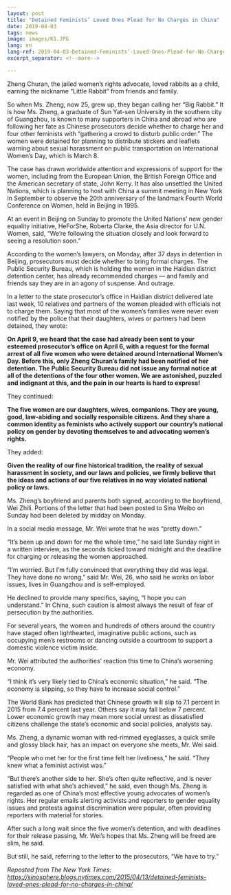 ```yaml
---
layout: post
title: "Detained Feminists’ Loved Ones Plead for No Charges in China"
date: 2019-04-03
tags: news
image: images/K1.JPG
lang: en
lang-ref: 2019-04-03-Detained-Feminists’-Loved-Ones-Plead-for-No-Charges-in-China
excerpt_separator: <!--more-->

---
```


Zheng Churan, the jailed women’s rights advocate, loved rabbits as a child, earning the nickname “Little Rabbit” from friends and family.

So when Ms. Zheng, now 25, grew up, they began calling her “Big Rabbit.” It is how Ms. Zheng, a graduate of Sun Yat-sen University in the southern city of Guangzhou, is known to many supporters in China and abroad who are following her fate as Chinese prosecutors decide whether to charge her and four other feminists with “gathering a crowd to disturb public order.” The women were detained for planning to distribute stickers and leaflets warning about sexual harassment on public transportation on International Women’s Day, which is March 8.

The case has drawn worldwide attention and expressions of support for the women, including from the European Union, the British Foreign Office and the American secretary of state, John Kerry. It has also unsettled the United Nations, which is planning to host with China a summit meeting in New York in September to observe the 20th anniversary of the landmark Fourth World Conference on Women, held in Beijing in 1995.

At an event in Beijing on Sunday to promote the United Nations’ new gender equality initiative, HeForShe, Roberta Clarke, the Asia director for U.N. Women, said, “We’re following the situation closely and look forward to seeing a resolution soon.”

According to the women’s lawyers, on Monday, after 37 days in detention in Beijing, prosecutors must decide whether to bring formal charges. The Public Security Bureau, which is holding the women in the Haidian district detention center, has already recommended charges — and family and friends say they are in an agony of suspense. And outrage.

In a letter to the state prosecutor’s office in Haidian district delivered late last week, 10 relatives and partners of the women pleaded with officials not to charge them. Saying that most of the women’s families were never even notified by the police that their daughters, wives or partners had been detained, they wrote:

<strong>On April 9, we heard that the case had already been sent to your esteemed prosecutor’s office on April 6, with a request for the formal arrest of all five women who were detained around International Women’s Day. Before this, only Zheng Churan’s family had been notified of her detention. The Public Security Bureau did not issue any formal notice at all of the detentions of the four other women. We are astonished, puzzled and indignant at this, and the pain in our hearts is hard to express!</strong>

They continued:

<strong>The five women are our daughters, wives, companions. They are young, good, law-abiding and socially responsible citizens. And they share a common identity as feminists who actively support our country’s national policy on gender by devoting themselves to and advocating women’s rights.</strong>

They added:

<strong>Given the reality of our fine historical tradition, the reality of sexual harassment in society, and our laws and policies, we firmly believe that the ideas and actions of our five relatives in no way violated national policy or laws.</strong>

Ms. Zheng’s boyfriend and parents both signed, according to the boyfriend, Wei Zhili. Portions of the letter that had been posted to Sina Weibo on Sunday had been deleted by midday on Monday.

In a social media message, Mr. Wei wrote that he was “pretty down.”

“It’s been up and down for me the whole time,” he said late Sunday night in a written interview, as the seconds ticked toward midnight and the deadline for charging or releasing the women approached.

“I’m worried. But I’m fully convinced that everything they did was legal. They have done no wrong,” said Mr. Wei, 26, who said he works on labor issues, lives in Guangzhou and is self-employed.

He declined to provide many specifics, saying, “I hope you can understand.” In China, such caution is almost always the result of fear of persecution by the authorities.

For several years, the women and hundreds of others around the country have staged often lighthearted, imaginative public actions, such as occupying men’s restrooms or dancing outside a courtroom to support a domestic violence victim inside.

Mr. Wei attributed the authorities’ reaction this time to China’s worsening economy.

“I think it’s very likely tied to China’s economic situation,” he said. “The economy is slipping, so they have to increase social control.”

The World Bank has predicted that Chinese growth will slip to 7.1 percent in 2015 from 7.4 percent last year. Others say it may fall below 7 percent. Lower economic growth may mean more social unrest as dissatisfied citizens challenge the state’s economic and social policies, analysts say.

Ms. Zheng, a dynamic woman with red-rimmed eyeglasses, a quick smile and glossy black hair, has an impact on everyone she meets, Mr. Wei said.

“People who met her for the first time felt her liveliness,” he said. “They knew what a feminist activist was.”

“But there’s another side to her. She’s often quite reflective, and is never satisfied with what she’s achieved,” he said, even though Ms. Zheng is regarded as one of China’s most effective young advocates of women’s rights. Her regular emails alerting activists and reporters to gender equality issues and protests against discrimination were popular, often providing reporters with material for stories.

After such a long wait since the five women’s detention, and with deadlines for their release passing, Mr. Wei’s hopes that Ms. Zheng will be freed are slim, he said.

But still, he said, referring to the letter to the prosecutors, “We have to try.”

<em>Reposted from The New York Times: <https://sinosphere.blogs.nytimes.com/2015/04/13/detained-feminists-loved-ones-plead-for-no-charges-in-china/></em>

